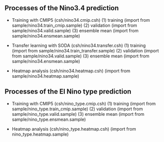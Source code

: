 
## Processes of the Nino3.4 prediction

   - Training with CMIP5 (csh/nino34.cmip.csh)
       (1) training (import from sample/nino34.train_cmip.sample)
       (2) validation (import from sample/nino34.valid.sample)
       (3) ensemble mean (import from sample/nino34.ensmean.sample)

   - Transfer learning with SODA (csh/nino34.transfer.csh)
       (1) training (import from sample/nino34.train_transfer.sample)
       (2) validation (import from sample/nino34.valid.sample)
       (3) ensemble mean (import from sample/nino34.ensmean.sample)

   - Heatmap analysis (csh/nino34.heatmap.csh)
       (import from sample/nino34.heatmap.sample)



## Processes of the El Nino type prediction

   - Training with CMIP5 (csh/nino_type.cmip.csh)
       (1) training (import from sample/nino_type.train_cmip.sample)
       (2) validation (import from sample/nino_type.valid.sample)
       (3) ensemble mean (import from sample/nino_type.ensmean.sample)

   - Heatmap analysis (csh/nino_type.heatmap.csh)
       (import from nino_type.heatmap.sample)


